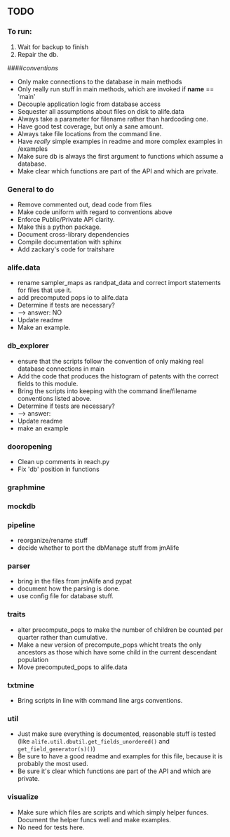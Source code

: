 ## TODO

### To run:
1. Wait for backup to finish
2. Repair the db. 

####*conventions*
- Only make connections to the database in main methods
- Only really run stuff in main methods, which are invoked if __name__ == 'main'
- Decouple application logic from database access
- Sequester all assumptions about files on disk to alife.data
- Always take a parameter for filename rather than hardcoding one.
- Have good test coverage, but only a sane amount.
- Always take file locations from the command line.
- Have *really* simple examples in readme and more complex examples in /examples
- Make sure db is always the first argument to functions which assume a database.
- Make clear which functions are part of the API and which are private.

### General to do
- Remove commented out, dead code from files
- Make code uniform with regard to conventions above
- Enforce Public/Private API clarity.
- Make this a python package. 
- Document cross-library dependencies
- Compile documentation with sphinx
- Add zackary's code for traitshare

### alife.data
- rename sampler_maps as randpat_data and correct import statements for files that use it.
- add precomputed pops io to alife.data
- Determine if tests are necessary? 
- --> answer: NO
- Update readme
- Make an example. 

### db_explorer
- ensure that the scripts follow the convention of only making real database connections in main 
- Add the code that produces the histogram of patents with the correct fields to this module.
- Bring the scripts into keeping with the command line/filename conventions listed above.
- Determine if tests are necessary?
- --> answer: 
- Update readme
- make an example

### dooropening
- Clean up comments in reach.py
- Fix 'db' position in functions


### graphmine

### mockdb

### pipeline
- reorganize/rename stuff
- decide whether to port the dbManage stuff from jmAlife

### parser
- bring in the files from jmAlife and pypat
- document how the parsing is done. 
- use config file for database stuff.

### traits
- alter precompute_pops to make the number of children be counted per quarter rather than cumulative.
- Make a new version of precompute_pops whicht treats the only ancestors as those which have some child in the current descendant population
- Move precomputed_pops to alife.data

### txtmine
- Bring scripts in line with command line args conventions. 

### util
- Just make sure everything is documented, reasonable stuff is tested (like `alife.util.dbutil.get_fields_unordered()` and `get_field_generator(s)()`)
- Be sure to have a good readme and examples for this file, because it is probably the most used. 
- Be sure it's clear which functions are part of the API and which are private. 

### visualize
- Make sure which files are scripts and which simply helper funces. Document the helper funcs well and make examples.
- No need for tests here.







